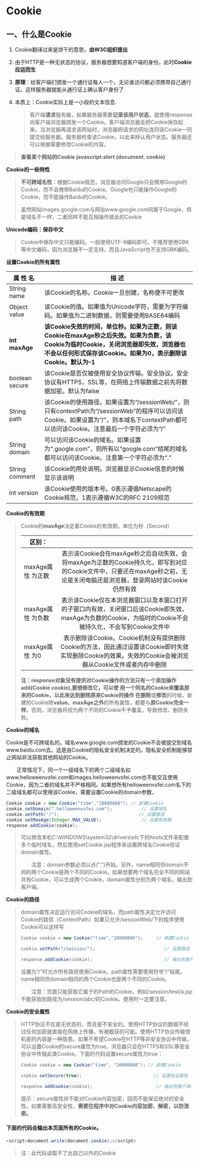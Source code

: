 # Cookie

## 一、什么是Cookie

1. Cookie翻译过来是饼干的意思，**由W3C组织提出**

2. 由于HTTP是一种无状态的协议，服务器想要知道客户端的身份，此时**Cookie应运而生**

3. **原理**：给客户端们颁发一个通行证每人一个，无论谁访问都必须携带自己通行证。这样服务器就能从通行证上确认客户身份了

4. 本质上：Cookie实际上是一小段的文本信息.

   > 客户端**请求**服务器，如果服务器需要**记录该用户状态**，就使用response向客户端浏览器颁发一个Cookie。客户端浏览器会把Cookie保存起来。当浏览器再请求该网站时，浏览器把请求的网址连同该Cookie一同提交给服务器。服务器检查该Cookie，以此来辨认用户状态。服务器还可以根据需要修改Cookie的内容。

> **查看某个网站的Cookie**	**javascript:alert (document. cookie)**	

**Cookie的一些特性**

> **不可跨域名性**：根据Cookie规范，浏览器访问Google只会携带Google的Cookie，而不会携带Baidu的Cookie。Google也只能操作Google的Cookie，而不能操作Baidu的Cookie。
>
> 虽然网站images.google.com与网站www.google.com同属于Google，但是域名不一样，二者同样不能互相操作彼此的Cookie

**Unicode编码：保存中文**

> Cookie中保存中文只能编码。一般使用UTF-8编码即可。不推荐使用GBK等中文编码，因为浏览器不一定支持，而且JavaScript也不支持GBK编码。

**设置Cookie的所有属性**

| 属 性 名       | 描  述                                                       |
| -------------- | ------------------------------------------------------------ |
| String name    | 该Cookie的名称。Cookie一旦创建，名称便不可更改               |
| Object value   | 该Cookie的值。如果值为Unicode字符，需要为字符编码。如果值为二进制数据，则需要使用BASE64编码 |
| **int maxAge** | **该Cookie失效的时间，单位秒。如果为正数，则该Cookie在maxAge秒之后失效。如果为负数，该Cookie为临时Cookie，关闭浏览器即失效，浏览器也不会以任何形式保存该Cookie。如果为0，表示删除该Cookie。默认为–1** |
| boolean secure | 该Cookie是否仅被使用安全协议传输。安全协议。安全协议有HTTPS，SSL等，在网络上传输数据之前先将数据加密。默认为false |
| String path    | 该Cookie的使用路径。如果设置为“/sessionWeb/”，则只有contextPath为“/sessionWeb”的程序可以访问该Cookie。如果设置为“/”，则本域名下contextPath都可以访问该Cookie。注意最后一个字符必须为“/” |
| String domain  | 可以访问该Cookie的域名。如果设置为“.google.com”，则所有以“google.com”结尾的域名都可以访问该Cookie。注意第一个字符必须为“.” |
| String comment | 该Cookie的用处说明。浏览器显示Cookie信息的时候显示该说明     |
| int version    | 该Cookie使用的版本号。0表示遵循Netscape的Cookie规范，1表示遵循W3C的RFC 2109规范 |

**Cookie的有效期**

>  Cookie的**maxAge**决定着Cookie的有效期，单位为秒（Second）
>
> 
>
> | 区别：            |                                                              |
> | ----------------- | :----------------------------------------------------------: |
> | maxAge属性 为正数 | 表示该Cookie会在maxAge秒之后自动失效，会将maxAge为正数的Cookie持久化，即写到对应的Cookie文件中，只要还在maxAge秒之前，无论是关闭电脑还是浏览器，登录网站时该Cookie仍然有效 |
> | maxAge属性 为负数 | 表示该Cookie仅在本浏览器窗口以及本窗口打开的子窗口内有效，关闭窗口后该Cookie即失效，maxAge为负数的Cookie，为临时的Cookie不会被持久化，不会写到Cookie文件中 |
> | maxAge属性 为0    | 表示删除该Cookie。Cookie机制没有提供删除Cookie的方法，因此通过设置该Cookie即时失效实现删除Cookie的效果。失效的Cookie会被浏览器从Cookie文件或者内存中删除 |
>
>  **注：**response对象没有提供对Cookie操作的方法只有一个添加操作add(Cookie cookie),要想修改它，可以使		 用一个同名的Cookie来覆盖原来的Cookie，以此来达到删除原来Cookie的操作
> 	     在**删除**或**修改**的时候，新建的Cookie除**value、maxAge之外**的所有属性，都要与**原Cookie完全一样**。否则，浏览器将视为两个不同的Cookie不予覆盖，导致修改、删除失败。

**Cookie的域名**

​		Cookie是不可跨域名的。域名www.google.com颁发的Cookie不会被提交到域名www.baidu.com去。这是由Cookie的隐私安全机制决定的。隐私安全机制能够禁止网站非法获取其他网站的Cookie。

　　正常情况下，同一个一级域名下的两个二级域名如www.helloweenvsfei.com和images.helloweenvsfei.com也不能交互使用Cookie，因为二者的域名并不严格相同。如果想所有helloweenvsfei.com名下的二级域名都可以使用该Cookie，需要设置Cookie的domain参数，

```java
Cookie cookie = new Cookie("time","20080808"); // 新建Cookie
cookie.setDomain(".helloweenvsfei.com");           // 设置域名
cookie.setPath("/");                              // 设置路径
cookie.setMaxAge(Integer.MAX_VALUE);               // 设置有效期
response.addCookie(cookie);   
```

> 可以修改本机C:\WINDOWS\system32\drivers\etc下的hosts文件来配置多个临时域名，然后使用setCookie.jsp程序来设置跨域名Cookie验证domain属性。
>
> 　　注意：domain参数必须以点(".")开始。另外，name相同但domain不同的两个Cookie是两个不同的Cookie。如果想要两个域名完全不同的网站共有Cookie，可以生成两个Cookie，domain属性分别为两个域名，输出到客户端。

**Cookie的路径**

> domain属性决定运行访问Cookie的域名，而path属性决定允许访问Cookie的路径（ContextPath）如果只允许/sessionWeb/下的程序使用Cookie可以这样写
>
> ```java
> Cookie cookie = new Cookie("time","20080808");     // 新建Cookie
> 
> cookie.setPath("/session/");                          // 设置路径
> 
> response.addCookie(cookie);                           // 输出到客户端
> ```
>
> ​		设置为“/”时允许所有路径使用Cookie。path属性需要使用符号“/”结尾。name相同但domain相同的两个Cookie也是两个不同的Cookie。
>
> 　　注意：页面只能获取它属于的Path的Cookie。例如/session/test/a.jsp不能获取到路径为/session/abc/的Cookie。使用时一定要注意。

**Cookie的安全属性**

> ​		HTTP协议不仅是无状态的，而且是不安全的。使用HTTP协议的数据不经过任何加密就直接在网络上传播，有被截获的可能。使用HTTP协议传输很机密的内容是一种隐患。如果不希望Cookie在HTTP等非安全协议中传输，可以设置Cookie的secure属性为true。浏览器只会在HTTPS和SSL等安全协议中传输此类Cookie。下面的代码设置secure属性为true：
>
> ```java 
> Cookie cookie = new Cookie("time", "20080808"); // 新建Cookie
> 
> cookie.setSecure(true);                           // 设置安全属性
> 
> response.addCookie(cookie);                        // 输出到客户端
> ```
>
> 提示：secure属性并不能对Cookie内容加密，因而不能保证绝对的安全性。如果需要高安全性，**需要在程序中对Cookie内容加密、解密，以防泄密。**

#### **下面的代码会输出本页面所有的Cookie。**

``` java 
<script>document.write(document.cookie);</script>
```

> 注：此代码读取不了出自己以外的Cookie